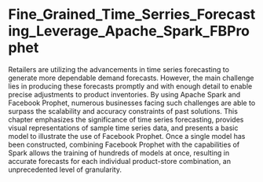 # Fine_Grained_Time_Serries_Forecasting_Leverage_Apache_Spark_FBProphet

Retailers are utilizing the advancements in time series forecasting to generate more dependable demand forecasts. However, the main challenge lies in producing these forecasts promptly and with enough detail to enable precise adjustments to product inventories. By using Apache Spark and Facebook Prophet, numerous businesses facing such challenges are able to surpass the scalability and accuracy constraints of past solutions. This chapter emphasizes the significance of time series forecasting, provides visual representations of sample time series data, and presents a basic model to illustrate the use of Facebook Prophet. Once a single model has been constructed, combining Facebook Prophet with the capabilities of Spark allows the training of hundreds of models at once, resulting in accurate forecasts for each individual product-store combination, an unprecedented level of granularity.
